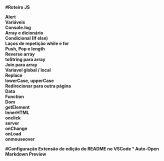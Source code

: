 <b> #Roteiro JS

Alert </br>
Variáveis </br>
Console.log </br>
Array e dicionário </br>
Condicional (If else) </br>
Laços de repetição while e for </br>
Push, Pop e length </br>
Reverse array </br>
toString para array </br>
Join para array </br>
Variavel global / local </br>
Replace </br>
lowerCase, upperCase </br>
Redirecionar para outra página </br>
Data </br>
Function </br>
Dom </br>
getElement</br>
InnerHTML</br>
onclick</br>
server</br>
onChange</br>
onLoad</br>
onmouseover</br>

#Configuração
Extensão de edição do README no VSCode
 ° Auto-Open Markdown Preview